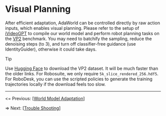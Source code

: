 # Visual Planning

After efficient adaptation, AdaWorld can be controlled directly by raw action inputs, which enables visual planning. Please refer to the setup of [iVideoGPT](https://github.com/thuml/iVideoGPT/tree/main/vp) to compile our world model and perform robot planning tasks on the [VP2](https://github.com/s-tian/vp2) benchmark. You may need to batchify the sampling, reduce the denoising steps (to 3), and turn off classifier-free guidance (use IdentityGuider), otherwise it could take days.

> [!TIP]
> Use [Hugging Face](https://huggingface.co/datasets/s-tian/VP2) to download the VP2 dataset. It will be much faster than the older links.
> For Robosuite, we only require `5k_slice_rendered_256.hdf5`. For RoboDesk, you can use the scripted policies to generate the training trajectories locally if the download feels too slow.

---

<= Previous: [[World Model Adaptation](https://github.com/Little-Podi/AdaWorld/blob/main/docs/ADAPTATION.md)]

=> Next: [[Trouble Shooting](https://github.com/Little-Podi/AdaWorld/blob/main/docs/ISSUES.md)]